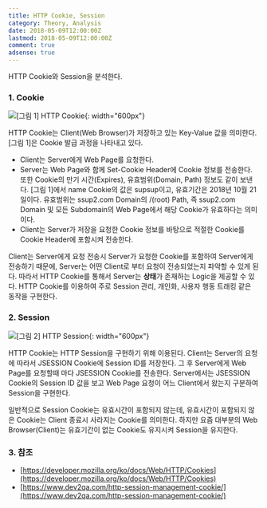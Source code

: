```yaml
---
title: HTTP Cookie, Session
category: Theory, Analysis
date: 2018-05-09T12:00:00Z
lastmod: 2018-05-09T12:00:00Z
comment: true
adsense: true
---
```


HTTP Cookie와 Session을 분석한다.

### 1. Cookie

![[그림 1] HTTP Cookie]({{site.baseurl}}/images/theory_analysis/HTTP_Cookie_Session/HTTP_Cookie.PNG){: width="600px"}

HTTP Cookie는 Client(Web Browser)가 저장하고 있는 Key-Value 값을 의미한다. [그림 1]은 Cookie 발급 과정을 나타내고 있다.

* Client는 Server에게 Web Page를 요청한다.
* Server는 Web Page와 함께 Set-Cookie Header에 Cookie 정보를 전송한다. 또한 Cookie의 만기 시간(Expires), 유효범위(Domain, Path) 정보도 같이 보낸다. [그림 1]에서 name Cookie의 값은 supsup이고, 유효기간은 2018년 10월 21일이다. 유효범위는 ssup2.com Domain의 /(root) Path, 즉 ssup2.com Domain 및 모든 Subdomain의 Web Page에서 해당 Cookie가 유효하다는 의미이다.
* Client는 Server가 저장을 요청한 Cookie 정보를 바탕으로 적절한 Cookie를 Cookie Header에 포함시켜 전송한다.

Client는 Server에게 요청 전송시 Server가 요청한 Cookie를 포함하여 Server에게 전송하기 때문에, Server는 어떤 Client로 부터 요청이 전송되었는지 파악할 수 있게 된다. 따라서 HTTP Cookie를 통해서 Server는 **상태**가 존재하는 Logic을 제공할 수 있다. HTTP Cookie를 이용하여 주로 Session 관리, 개인화, 사용자 행동 트래킹 같은 동작을 구현한다.

### 2. Session

![[그림 2] HTTP Session]({{site.baseurl}}/images/theory_analysis/HTTP_Cookie_Session/HTTP_Session.PNG){: width="600px"}

HTTP Cookie는 HTTP Session을 구현하기 위해 이용된다. Client는 Server의 요청에 따라서 JSESSION Cookie에 Session ID를 저장한다. 그 후 Server에게 Web Page를 요청할때 마다 JSESSION Cookie를 전송한다. Server에서는 JSESSION Cookie의 Session ID 값을 보고 Web Page 요청이 어느 Client에서 왔는지 구분하여 Session을 구현한다.

일반적으로 Session Cookie는 유효시간이 포함되지 않는데, 유효시간이 포함되지 않은 Cookie는 Client 종료시 사라지는 Cookie를 의미한다. 하지만 요즘 대부분의 Web Browser(Client)는 유효기간이 없는 Cookie도 유지시켜 Session을 유지한다.

### 3. 참조

* [https://developer.mozilla.org/ko/docs/Web/HTTP/Cookies](https://developer.mozilla.org/ko/docs/Web/HTTP/Cookies)
* [https://www.dev2qa.com/http-session-management-cookie/](https://www.dev2qa.com/http-session-management-cookie/)
